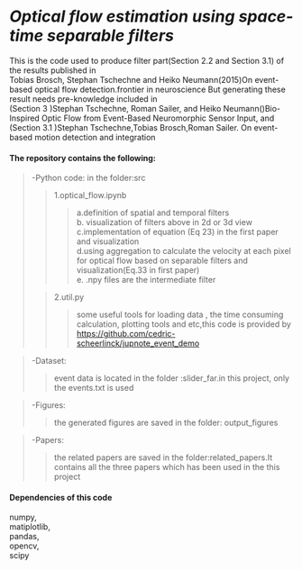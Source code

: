 # *Optical flow estimation using space-time separable filters*

This is the code used to produce filter part(Section 2.2 and Section 3.1) of the  results published in  
Tobias Brosch, Stephan Tschechne and Heiko Neumann(2015)On event-based optical flow detection.frontier in neuroscience
But generating these result needs pre-knowledge included in  
(Section 3 )Stephan Tschechne, Roman Sailer, and Heiko Neumann()Bio-Inspired Optic Flow from Event-Based Neuromorphic Sensor Input,
and (Section 3.1 )Stephan Tschechne,Tobias Brosch,Roman Sailer. On event-based motion detection and integration   
  
  
#### The repository contains the following:  

>-Python code:  in the folder:src
> > 1.optical_flow.ipynb 
> > > a.definition of  spatial and temporal filters  
> > > b. visualization of filters above in 2d or 3d view   
>>>c.implementation of equation (Eq 23) in the first paper and visualization  
>>>d.using aggregation to calculate the velocity at each pixel for optical flow  based on separable filters and visualization(Eq.33 in first paper)  
>>>e. .npy files are the intermediate filter  
>
>>2.util.py
>>>some useful tools for loading data , the time consuming calculation, plotting tools and etc,this code
is provided by  https://github.com/cedric-scheerlinck/jupnote_event_demo  


>-Dataset:  
>>event data is located in the folder :slider_far.in this project, only the events.txt is used  

>-Figures:  
>> the generated figures are saved in the folder: output_figures  

>-Papers: 
>>the related papers are saved in the folder:related_papers.It contains all the three papers which has been used in the
this project


#### Dependencies of this code
numpy,  
matiplotlib,  
pandas,  
opencv,  
scipy

